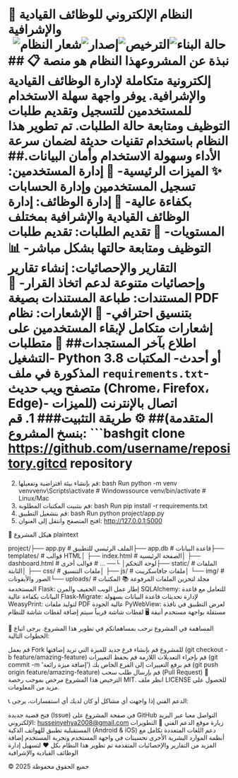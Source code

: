 # 🏢 النظام الإلكتروني للوظائف القيادية والإشرافية<div align="center">  ![شعار النظام](https://img.shields.io/badge/النظام_الإلكتروني-للوظائف_القيادية_والإشرافية-blue)![إصدار](https://img.shields.io/badge/الإصدار-1.0.0-brightgreen)![الترخيص](https://img.shields.io/badge/الترخيص-MIT-orange)![حالة البناء](https://img.shields.io/badge/حالة_البناء-ناجح-success)</div>## 📋 نبذة عن المشروعهذا النظام هو منصة إلكترونية متكاملة لإدارة الوظائف القيادية والإشرافية. يوفر واجهة سهلة الاستخدام للمستخدمين للتسجيل وتقديم طلبات التوظيف ومتابعة حالة الطلبات. تم تطوير هذا النظام باستخدام تقنيات حديثة لضمان سرعة الأداء وسهولة الاستخدام وأمان البيانات.## ✨ الميزات الرئيسية- 👤 **إدارة المستخدمين**: تسجيل المستخدمين وإدارة الحسابات بكفاءة عالية- 💼 **إدارة الوظائف**: إدارة الوظائف القيادية والإشرافية بمختلف المستويات- 📝 **تقديم الطلبات**: تقديم طلبات التوظيف ومتابعة حالتها بشكل مباشر- 📊 **التقارير والإحصائيات**: إنشاء تقارير وإحصائيات متنوعة لدعم اتخاذ القرار- 📄 **المستندات**: طباعة المستندات بصيغة PDF بتنسيق احترافي- 🔔 **الإشعارات**: نظام إشعارات متكامل لإبقاء المستخدمين على اطلاع بآخر المستجدات## 🔧 متطلبات التشغيل- Python 3.8 أو أحدث- المكتبات المذكورة في ملف `requirements.txt`- متصفح ويب حديث (Chrome، Firefox، Edge)- اتصال بالإنترنت (للميزات المتقدمة)## ⚙️ طريقة التثبيت### 1. قم بنسخ المشروع:   ```bashgit clone https://github.com/username/repository.gitcd repository
2. قم بإنشاء بيئة افتراضية وتفعيلها:
bash
Run
python -m venv venvvenv\Scripts\activate  # Windowssource venv/bin/activate  # Linux/Mac
3. قم بتثبيت المكتبات المطلوبة:
bash
Run
pip install -r requirements.txt
4. قم بتشغيل التطبيق:
bash
Run
python project/app.py
5. افتح المتصفح وانتقل إلى العنوان:
http://127.0.0.1:5000

📁 هيكل المشروع
plaintext

project/├── app.py                 # الملف الرئيسي للتطبيق├── app.db                 # قاعدة البيانات├── templates/             # قوالب HTML│   ├── index.html         # الصفحة الرئيسية│   ├── dashboard.html     # لوحة التحكم│   └── ...                # قوالب أخرى├── static/                # الملفات الثابتة│   ├── css/               # ملفات التنسيق│   ├── js/                # ملفات جافاسكريبت│   └── img/               # الصور والأيقونات└── uploads/               # مجلد لتخزين الملفات المرفوعة
📚 المكتبات المستخدمة
Flask: إطار عمل الويب الخفيف والمرن
SQLAlchemy: للتعامل مع قاعدة البيانات بكفاءة عالية
Flask-Migrate: لإدارة تحديثات قاعدة البيانات بسهولة
WeasyPrint: لتوليد ملفات PDF عالية الجودة
PyWebView: لعرض التطبيق في نافذة مستقلة بواجهة مستخدم أنيقة
🖥️ لقطات شاشة
قريباً سيتم إضافة لقطات شاشة للنظام

🤝 المساهمة في المشروع
نرحب بمساهماتكم في تطوير هذا المشروع. يرجى اتباع الخطوات التالية:

قم بعمل Fork للمشروع
قم بإنشاء فرع جديد للميزة التي تريد إضافتها (git checkout -b feature/amazing-feature)
قم بإجراء التعديلات اللازمة
قم بحفظ التغييرات (git commit -m 'إضافة ميزة رائعة')
قم برفع التغييرات إلى الفرع الخاص بك (git push origin feature/amazing-feature)
قم بإرسال طلب سحب (Pull Request)
📝 الترخيص
هذا المشروع مرخص بموجب رخصة MIT. انظر ملف LICENSE للحصول على مزيد من المعلومات.

📞 الدعم الفني
إذا واجهت أي مشاكل أو كان لديك أي استفسارات، يرجى:

فتح قضية جديدة (Issue) في صفحة المشروع على GitHub
التواصل معنا عبر البريد الإلكتروني: husseinyehya2008@gmail.com
زيارة موقع الدعم الفني
🔮 التطويرات المستقبلية
تطبيق للهواتف الذكية (Android & iOS)
دعم اللغات المتعددة
تكامل مع أنظمة الموارد البشرية الأخرى
تحسينات في واجهة المستخدم وتجربة المستخدم
إضافة المزيد من التقارير والإحصائيات المتقدمة
تم تطوير هذا النظام بكل ❤️ لتسهيل إدارة الوظائف القيادية والإشرافية

© 2025 جميع الحقوق محفوظة